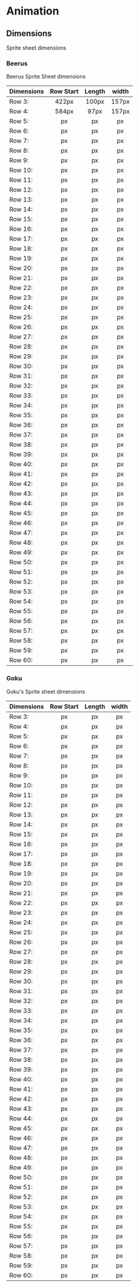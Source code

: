 # Animation

## Dimensions

Sprite sheet dimensions

### Beerus

Beerus Sprite Sheet dimensions

| Dimensions | Row Start | Length | width |
|:--------|:--------:|:--------:|:--------:|
|Row 3:| 422px |  100px |157px |
|Row 4:| 584px | 97px | 157px |
|Row 5:| px| px| px|
|Row 6:| px| px| px|
|Row 7:| px| px| px|
|Row 8:| px| px| px|
|Row 9:| px| px| px|
|Row 10:| px| px| px|
|Row 11:| px| px| px|
|Row 12:| px| px| px|
|Row 13:| px| px| px|
|Row 14:| px| px| px|
|Row 15:| px| px| px|
|Row 16:| px| px| px|
|Row 17:| px| px| px|
|Row 18:| px| px| px|
|Row 19:| px| px| px|
|Row 20:| px| px| px|
|Row 21:| px| px| px|
|Row 22:| px| px| px|
|Row 23:| px| px| px|
|Row 24:| px| px| px|
|Row 25:| px| px| px|
|Row 26:| px| px| px|
|Row 27:| px| px| px|
|Row 28:| px| px| px|
|Row 29:| px| px| px|
|Row 30:| px| px| px|
|Row 31:| px| px| px|
|Row 32:| px| px| px|
|Row 33:| px| px| px|
|Row 34:| px| px| px|
|Row 35:| px| px| px|
|Row 36:| px| px| px|
|Row 37:| px| px| px|
|Row 38:| px| px| px|
|Row 39:| px| px| px|
|Row 40:| px| px| px|
|Row 41:| px| px| px|
|Row 42:| px| px| px|
|Row 43:| px| px| px|
|Row 44:| px| px| px|
|Row 45:| px| px| px|
|Row 46:| px| px| px|
|Row 47:| px| px| px|
|Row 48:| px| px| px|
|Row 49:| px| px| px|
|Row 50:| px| px| px|
|Row 51:| px| px| px|
|Row 52:| px| px| px|
|Row 53:| px| px| px|
|Row 54:| px| px| px|
|Row 55:| px| px| px|
|Row 56:| px| px| px|
|Row 57:| px| px| px|
|Row 58:| px| px| px|
|Row 59:| px| px| px|
|Row 60:| px| px| px|

### Goku

Goku's Sprite sheet dimensions

| Dimensions | Row Start | Length | width |
|:--------|:--------:|:--------:|:--------:|
|Row 3:| px |  px |px |
|Row 4:| px | px | px |
|Row 5:| px| px| px|
|Row 6:| px| px| px|
|Row 7:| px| px| px|
|Row 8:| px| px| px|
|Row 9:| px| px| px|
|Row 10:| px| px| px|
|Row 11:| px| px| px|
|Row 12:| px| px| px|
|Row 13:| px| px| px|
|Row 14:| px| px| px|
|Row 15:| px| px| px|
|Row 16:| px| px| px|
|Row 17:| px| px| px|
|Row 18:| px| px| px|
|Row 19:| px| px| px|
|Row 20:| px| px| px|
|Row 21:| px| px| px|
|Row 22:| px| px| px|
|Row 23:| px| px| px|
|Row 24:| px| px| px|
|Row 25:| px| px| px|
|Row 26:| px| px| px|
|Row 27:| px| px| px|
|Row 28:| px| px| px|
|Row 29:| px| px| px|
|Row 30:| px| px| px|
|Row 31:| px| px| px|
|Row 32:| px| px| px|
|Row 33:| px| px| px|
|Row 34:| px| px| px|
|Row 35:| px| px| px|
|Row 36:| px| px| px|
|Row 37:| px| px| px|
|Row 38:| px| px| px|
|Row 39:| px| px| px|
|Row 40:| px| px| px|
|Row 41:| px| px| px|
|Row 42:| px| px| px|
|Row 43:| px| px| px|
|Row 44:| px| px| px|
|Row 45:| px| px| px|
|Row 46:| px| px| px|
|Row 47:| px| px| px|
|Row 48:| px| px| px|
|Row 49:| px| px| px|
|Row 50:| px| px| px|
|Row 51:| px| px| px|
|Row 52:| px| px| px|
|Row 53:| px| px| px|
|Row 54:| px| px| px|
|Row 55:| px| px| px|
|Row 56:| px| px| px|
|Row 57:| px| px| px|
|Row 58:| px| px| px|
|Row 59:| px| px| px|
|Row 60:| px| px| px|
